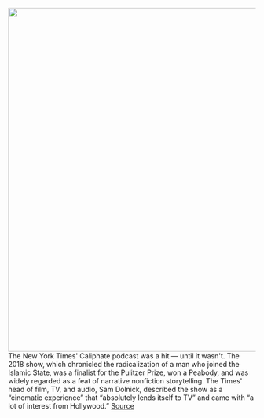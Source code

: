 <img src='https://cdn.vox-cdn.com/thumbor/oX9-W1Y81JqXP1zDYFIH-5H9eCg=/0x0:2040x1360/1200x800/filters:focal(857x517:1183x843)/cdn.vox-cdn.com/uploads/chorus_image/image/68550393/acastro_201218_1777_mute_0001.0.jpg' width='700px' /><br/>
The New York Times' Caliphate podcast was a hit — until it wasn't. The 2018 show, which chronicled the radicalization of a man who joined the Islamic State, was a finalist for the Pulitzer Prize, won a Peabody, and was widely regarded as a feat of narrative nonfiction storytelling. The Times' head of film, TV, and audio, Sam Dolnick, described the show as a “cinematic experience” that “absolutely lends itself to TV” and came with “a lot of interest from Hollywood.”
<a href='https://www.theverge.com/2020/12/18/22189200/podcasting-caliphate-new-york-times-ip-media'> Source <a/>